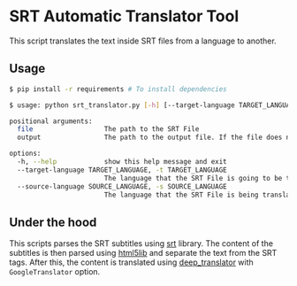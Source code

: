 # SRT Automatic Translator Tool

This script translates the text inside SRT files from a language to another.

## Usage

```bash
$ pip install -r requirements # To install dependencies

$ usage: python srt_translator.py [-h] [--target-language TARGET_LANGUAGE] [--source-language SOURCE_LANGUAGE] file output
```

```bash
positional arguments:
  file                  The path to the SRT File
  output                The path to the output file. If the file does not exist, it will be created.

options:
  -h, --help            show this help message and exit
  --target-language TARGET_LANGUAGE, -t TARGET_LANGUAGE
                        The language that the SRT File is going to be translated to. (default: english)
  --source-language SOURCE_LANGUAGE, -s SOURCE_LANGUAGE
                        The language that the SRT File is being translated from. (default: auto)
```

## Under the hood

This scripts parses the SRT subtitles using [srt](https://pypi.org/project/srt/) library. The content of the subtitles is then parsed using [html5lib](https://github.com/html5lib/html5lib-python) and separate the text from the SRT tags. After this, the content is translated using [deep_translator](https://github.com/prataffel/deep_translator) with `GoogleTranslator` option.